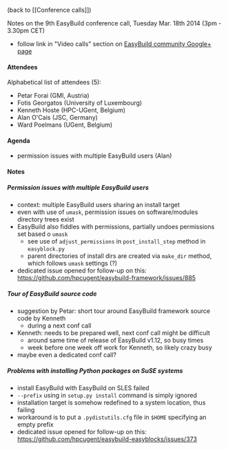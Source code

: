 (back to [[Conference calls]])

Notes on the 9th EasyBuild conference call, Tuesday Mar. 18th 2014 (3pm - 3.30pm CET)

 * follow link in "Video calls" section on [EasyBuild community Google+ page](https://plus.google.com/communities/103632287931200436158)

#### Attendees

Alphabetical list of attendees (5):

* Petar Forai (GMI, Austria)
* Fotis Georgatos (University of Luxembourg)
* Kenneth Hoste (HPC-UGent, Belgium)
* Alan O'Cais (JSC, Germany)
* Ward Poelmans (UGent, Belgium)

#### Agenda

* permission issues with multiple EasyBuild users (Alan)

#### Notes

##### Permission issues with multiple EasyBuild users

* context: multiple EasyBuild users sharing an install target
* even with use of `umask`, permission issues on software/modules directory trees exist
* EasyBuild also fiddles with permissions, partially undoes permissions set based o `umask`
  * see use of `adjust_permissions` in `post_install_step` method in `easyblock.py`
  * parent directories of install dirs are created via `make_dir` method, which follows `umask` settings (?)
* dedicated issue opened for follow-up on this: https://github.com/hpcugent/easybuild-framework/issues/885

##### Tour of EasyBuild source code

* suggestion by Petar: short tour around EasyBuild framework source code by Kenneth
  * during a next conf call
* Kenneth: needs to be prepared well, next conf call might be difficult
  * around same time of release of EasyBuild v1.12, so busy times
  * week before one week off work for Kenneth, so likely crazy busy
* maybe even a dedicated conf call?

##### Problems with installing Python packages on SuSE systems

* install EasyBuild with EasyBuild on SLES failed
* `--prefix` using in `setup.py install` command is simply ignored
* installation target is somehow redefined to a system location, thus failing
* workaround is to put a `.pydistutils.cfg` file in `$HOME` specifying an empty prefix
* dedicated issue opened for follow-up on this: https://github.com/hpcugent/easybuild-easyblocks/issues/373